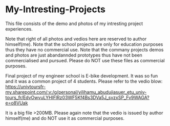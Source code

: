 # My-Intresting-Projects
This file consists of the demo and photos of my intresting project experiences.

Note that right of all photos and vedios here are reserved to author himself(me).
Note that the school projects are only for education purposes thus they have no commercial use.
Note that the commany projects demos and photos are just abandannded prototypes thus have not been commercialised and pursued.
Please do NOT use these files as commercial purposes.


Final project of my engineer school is E-bike development. It was so fun and it was a common project of 4 students. Please refer to the vedio blow:
https://univtoursfr-my.sharepoint.com/:v:/g/personal/yilihamu_abudujiasuer_etu_univ-tours_fr/EdvOwvuLYHlFlRz03WF5Kf4Bs3DVa5J_svzxSP_Fv9WAGA?e=o8VUak

It is a big file >200MB. Please again note that the vedio is issued by author himself(me) and do NOT use it as commercial purposes.
